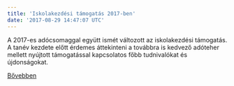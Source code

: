```yaml
---
title: 'Iskolakezdési támogatás 2017-ben'
date: '2017-08-29 14:47:07 UTC'
---
```


A 2017-es adócsomaggal együtt ismét változott az iskolakezdési támogatás. A tanév kezdete előtt érdemes áttekinteni a továbbra is kedvező adóteher mellett nyújtott támogatással kapcsolatos főbb tudnivalókat és újdonságokat.




[Bővebben](http://ift.tt/2wfb2ZA)

